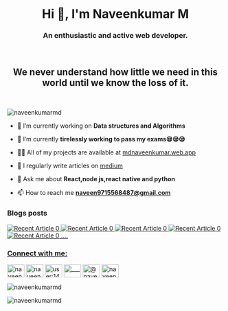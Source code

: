 <h1 align="center">Hi 👋, I'm Naveenkumar M</h1>
<h3 align="center">An enthusiastic and active web developer.</h3>
<br/>
<h2 quote align='center'>We never understand how little we need in this world until we know the loss of it.</h2 quote>
<br/>
<p align="left"> <img src="https://komarev.com/ghpvc/?username=naveenkumarmd&label=Profile%20views&color=0e75b6&style=flat" alt="naveenkumarmd" /> </p>

- 🔭 I’m currently working on **Data structures and Algorithms**

- 🌱 I’m currently **tirelessly working to pass my exams😪😪😪**

- 👨‍💻 All of my projects are available at [mdnaveenkumar.web.app](https://mdnaveenkumar2002.web.app)

- 📝 I regularly write articles on [medium](https://medium.com/@naveen9715568487)

- 💬 Ask me about **React,node js,react native and python**

- 📫 How to reach me **naveen9715568487@gmail.com**

### Blogs posts
<a target="_blank" href="https://github-readme-medium-recent-article.vercel.app/medium/@naveen9715568487/0"><img src="https://github-readme-medium-recent-article.vercel.app/medium/@naveen9715568487/0" alt="Recent Article 0"> 
<a target="_blank" href="https://github-readme-medium-recent-article.vercel.app/medium/@naveen9715568487/1"><img src="https://github-readme-medium-recent-article.vercel.app/medium/@naveen9715568487/1" alt="Recent Article 0"> 
<a target="_blank" href="https://github-readme-medium-recent-article.vercel.app/medium/@naveen9715568487/2"><img src="https://github-readme-medium-recent-article.vercel.app/medium/@naveen9715568487/2" alt="Recent Article 0"> 
<a target="_blank" href="https://github-readme-medium-recent-article.vercel.app/medium/@naveen9715568487/3"><img src="https://github-readme-medium-recent-article.vercel.app/medium/@naveen9715568487/3" alt="Recent Article 0"> 
<a target="_blank" href="https://github-readme-medium-recent-article.vercel.app/medium/@naveen9715568487/4"><img src="https://github-readme-medium-recent-article.vercel.app/medium/@naveen9715568487/4" alt="Recent Article 0"> 
  ....

<h3 align="left">Connect with me:</h3>
<p align="left">
<a href="https://twitter.com/naveenk27061594" target="blank"><img align="center" src="https://raw.githubusercontent.com/rahuldkjain/github-profile-readme-generator/master/src/images/icons/Social/twitter.svg" alt="naveenk27061594" height="30" width="40" /></a>
<a href="https://linkedin.com/in/naveenk27061594" target="blank"><img align="center" src="https://raw.githubusercontent.com/rahuldkjain/github-profile-readme-generator/master/src/images/icons/Social/linked-in-alt.svg" alt="naveenk27061594" height="30" width="40" /></a>
<a href="https://stackoverflow.com/users/user:14353744" target="blank"><img align="center" src="https://raw.githubusercontent.com/rahuldkjain/github-profile-readme-generator/master/src/images/icons/Social/stack-overflow.svg" alt="user:14353744" height="30" width="40" /></a>
<a href="https://instagram.com/______________md___" target="blank"><img align="center" src="https://raw.githubusercontent.com/rahuldkjain/github-profile-readme-generator/master/src/images/icons/Social/instagram.svg" alt="______________md___" height="30" width="40" /></a>
<a href="https://medium.com/@naveen9715568487" target="blank"><img align="center" src="https://raw.githubusercontent.com/rahuldkjain/github-profile-readme-generator/master/src/images/icons/Social/medium.svg" alt="@naveen9715568487" height="30" width="40" /></a>
<a href="https://www.hackerrank.com/naveen9715568487" target="blank"><img align="center" src="https://raw.githubusercontent.com/rahuldkjain/github-profile-readme-generator/master/src/images/icons/Social/hackerrank.svg" alt="naveen9715568487" height="30" width="40" /></a>
</p>



<p><img align="center" src="https://github-readme-stats.vercel.app/api/top-langs?username=naveenkumarmd&show_icons=true&locale=en&layout=compact" alt="naveenkumarmd" /></p>

<p><img align="center" src="https://github-readme-streak-stats.herokuapp.com/?user=naveenkumarmd&" alt="naveenkumarmd" /></p>
